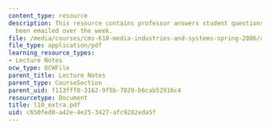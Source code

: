 ```yaml
---
content_type: resource
description: This resource contains professor answers student questions that have
  been emailed over the week.
file: /media/courses/cms-610-media-industries-and-systems-spring-2006/c650fed0a42e4e253427afc9282eda5f_l10_extra.pdf
file_type: application/pdf
learning_resource_types:
- Lecture Notes
ocw_type: OCWFile
parent_title: Lecture Notes
parent_type: CourseSection
parent_uid: f113fff8-3162-9f5b-7029-b6cab52916c4
resourcetype: Document
title: l10_extra.pdf
uid: c650fed0-a42e-4e25-3427-afc9282eda5f
---
```


